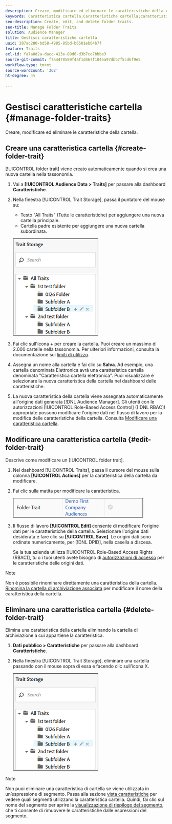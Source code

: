 ```yaml
---
description: Creare, modificare ed eliminare le caratteristiche della cartella.
keywords: Caratteristica cartella;Caratteristiche cartella;caratteristiche cartella;Folder Trait;folder traits;folder trait
seo-description: Create, edit, and delete folder traits.
seo-title: Manage Folder Traits
solution: Audience Manager
title: Gestisci caratteristiche cartella
uuid: 287ac280-bd58-4985-85bd-b6501eb64b7f
feature: Traits
exl-id: fa7a8d2a-dacc-413e-89d6-d3b7ce7bbbe3
source-git-commit: f7a4478589f4af1d467f1045a97dbb7f5cd6f9e5
workflow-type: tm+mt
source-wordcount: '362'
ht-degree: 4%

---
```


# Gestisci caratteristiche cartella {#manage-folder-traits}

Creare, modificare ed eliminare le caratteristiche della cartella.

## Creare una caratteristica cartella {#create-folder-trait}

[!UICONTROL folder trait] viene creato automaticamente quando si crea una nuova cartella nella tassonomia.

<!-- create-folder-trait.xml -->

1. Vai a **[!UICONTROL Audience Data > Traits]** per passare alla dashboard **Caratteristiche**.
1. Nella finestra [!UICONTROL Trait Storage], passa il puntatore del mouse su:

   * Testo &quot;All Traits&quot; (Tutte le caratteristiche) per aggiungere una nuova cartella principale.
   * Cartella padre esistente per aggiungere una nuova cartella subordinata.

   ![](assets/folder_traits_create.PNG)

1. Fai clic sull&#39;icona + per creare la cartella. Puoi creare un massimo di 2.000 cartelle nella tassonomia. Per ulteriori informazioni, consulta la documentazione sui [limiti di utilizzo](../../features/administration/usage-limits.md).
1. Assegna un nome alla cartella e fai clic su **Salva**. Ad esempio, una cartella denominata Elettronica avrà una caratteristica cartella denominata &quot;Caratteristica cartella elettronica&quot;. Puoi visualizzare e selezionare la nuova caratteristica della cartella nel dashboard delle caratteristiche.
1. La nuova caratteristica della cartella viene assegnata automaticamente all&#39;origine dati generata [!DNL Audience Manager]. Gli utenti con le autorizzazioni [!UICONTROL Role-Based Access Control] ([!DNL RBAC]) appropriate possono modificare l&#39;origine dati nel flusso di lavoro per la modifica delle caratteristiche della cartella. Consulta [Modificare una caratteristica cartella](../../features/traits/manage-folder-traits.md#edit-folder-trait).

## Modificare una caratteristica cartella {#edit-folder-trait}

Descrive come modificare un [!UICONTROL folder trait].

<!-- edit-folder-trait.xml -->

1. Nel dashboard [!UICONTROL Traits], passa il cursore del mouse sulla colonna **[!UICONTROL Actions]** per la caratteristica della cartella da modificare.
1. Fai clic sulla matita per modificare la caratteristica.

   ![](assets/folder_traits_edit_border.png)

1. Il flusso di lavoro **[!UICONTROL Edit]** consente di modificare l&#39;origine dati per le caratteristiche della cartella. Selezionare l&#39;origine dati desiderata e fare clic su **[!UICONTROL Save]**. Le origini dati sono ordinate numericamente, per [!DNL DPID], nella casella a discesa.

   Se la tua azienda utilizza [!UICONTROL Role-Based Access Rights (RBAC)], tu o i tuoi utenti avete bisogno di [autorizzazioni di accesso](../../features/traits/about-folder-traits.md#role-based-access-controls) per le caratteristiche delle origini dati.

>[!NOTE]
>
>Non è possibile rinominare direttamente una caratteristica della cartella. [Rinomina la cartella di archiviazione associata](../../features/traits/trait-storage.md#rename-delete-trait-storage-folder) per modificare il nome della caratteristica della cartella.

## Eliminare una caratteristica cartella {#delete-folder-trait}

Elimina una caratteristica della cartella eliminando la cartella di archiviazione a cui appartiene la caratteristica.

<!-- delete-folder-trait.xml -->

1. **Dati pubblico > Caratteristiche** per passare alla dashboard **Caratteristiche**.
1. Nella finestra [!UICONTROL Trait Storage], eliminare una cartella passando con il mouse sopra di essa e facendo clic sull&#39;icona X.

   ![Risultato passaggio](assets/folder_traits_create.PNG)

>[!NOTE]
>
>Non puoi eliminare una caratteristica di cartella se viene utilizzata in un’espressione di segmento. Passa alla sezione [vista caratteristiche](../../features/traits/trait-details-page.md) per vedere quali segmenti utilizzano la caratteristica cartella. Quindi, fai clic sul nome del segmento per aprire la [visualizzazione di riepilogo del segmento](../../features/segments/segment-summary-view.md), che ti consente di rimuovere le caratteristiche dalle espressioni del segmento.
